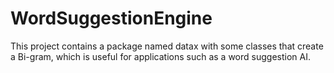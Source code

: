 # WordSuggestionEngine
This project contains a package named datax with some classes that create a Bi-gram, which is useful for applications such as a word suggestion AI.
